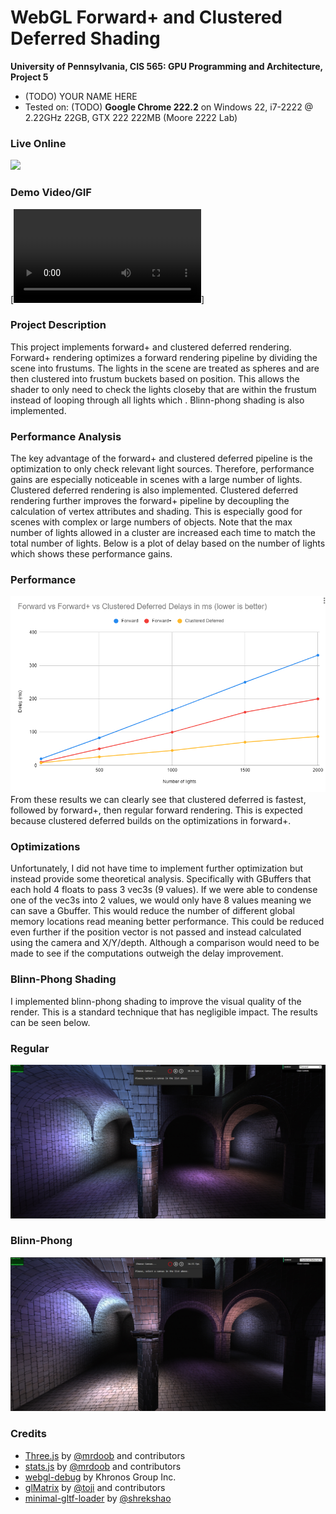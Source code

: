 WebGL Forward+ and Clustered Deferred Shading
======================

**University of Pennsylvania, CIS 565: GPU Programming and Architecture, Project 5**

* (TODO) YOUR NAME HERE
* Tested on: (TODO) **Google Chrome 222.2** on
  Windows 22, i7-2222 @ 2.22GHz 22GB, GTX 222 222MB (Moore 2222 Lab)

### Live Online

[![](img/thumb.png)](http://TODO.github.io/Project5-WebGL-Forward-Plus-and-Clustered-Deferred)

### Demo Video/GIF

[![](img/video.mp4)]

### Project Description
This project implements forward+ and clustered deferred rendering. Forward+ rendering optimizes a forward rendering pipeline by dividing the scene into frustums. The lights in the scene are treated as spheres and are then clustered into frustum buckets based on position. This allows the shader to only need to check the lights closeby that are within the frustum instead of looping through all lights which . Blinn-phong shading is also implemented. 

### Performance Analysis
The key advantage of the forward+ and clustered deferred pipeline is the optimization to only check relevant light sources. Therefore, performance gains are especially noticeable in scenes with a large number of lights. Clustered deferred rendering is also implemented. Clustered deferred rendering further improves the forward+ pipeline by decoupling the calculation of vertex attributes and shading. This is especially good for scenes with complex or large numbers of objects. Note that the max number of lights allowed in a cluster are increased each time to match the total number of lights. Below is a plot of delay based on the number of lights which shows these performance gains.

### Performance
![performance](img/performance.png)
From these results we can clearly see that clustered deferred is fastest, followed by forward+, then regular forward rendering. This is expected because clustered deferred builds on the optimizations in forward+. 

### Optimizations
Unfortunately, I did not have time to implement further optimization but instead provide some theoretical analysis. Specifically with GBuffers that each hold 4 floats to pass 3 vec3s (9 values). If we were able to condense one of the vec3s into 2 values, we would only have 8 values meaning we can save a Gbuffer. This would reduce the number of different global memory locations read meaning better performance. This could be reduced even further if the position vector is not passed and instead calculated using the camera and X/Y/depth. Although a comparison would need to be made to see if the computations outweigh the delay improvement.

###  Blinn-Phong Shading
I implemented blinn-phong shading to improve the visual quality of the render. This is a standard technique that has negligible impact. The results can be seen below.
### Regular
![regular](img/regular.jpg)
### Blinn-Phong
![blinn](img/blinn.jpg)

### Credits

* [Three.js](https://github.com/mrdoob/three.js) by [@mrdoob](https://github.com/mrdoob) and contributors
* [stats.js](https://github.com/mrdoob/stats.js) by [@mrdoob](https://github.com/mrdoob) and contributors
* [webgl-debug](https://github.com/KhronosGroup/WebGLDeveloperTools) by Khronos Group Inc.
* [glMatrix](https://github.com/toji/gl-matrix) by [@toji](https://github.com/toji) and contributors
* [minimal-gltf-loader](https://github.com/shrekshao/minimal-gltf-loader) by [@shrekshao](https://github.com/shrekshao)
